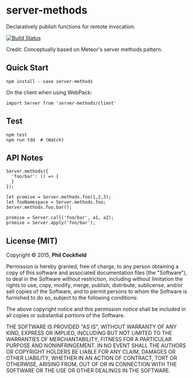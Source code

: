 # server-methods
Declaratively publish functions for remote invocation.

[![Build Status](https://travis-ci.org/philcockfield/server-methods.svg)](https://travis-ci.org/philcockfield/server-methods)

Credit: Conceptually based on Meteor's server methods pattern.


## Quick Start

    npm install --save server-methods

On the client when using WebPack:

    import Server from 'server-methods/client'


## Test
    npm test
    npm run tdd  # (Watch)


## API Notes

    Server.methods({
      'foo/bar': () => {
      }
    });

    let promise = Server.methods.foo(1,2,3);
    let fooNamespace = Server.methods.foo;
    Server.methods.foo.bar();

    promise = Server.call('foo/bar', a1, a2);
    promise = Server.apply('foo/bar');




## License (MIT)
Copyright © 2015, **Phil Cockfield**

Permission is hereby granted, free of charge, to any person obtaining a copy
of this software and associated documentation files (the "Software"), to deal
in the Software without restriction, including without limitation the rights
to use, copy, modify, merge, publish, distribute, sublicense, and/or sell
copies of the Software, and to permit persons to whom the Software is
furnished to do so, subject to the following conditions:

The above copyright notice and this permission notice shall be included in
all copies or substantial portions of the Software.

THE SOFTWARE IS PROVIDED "AS IS", WITHOUT WARRANTY OF ANY KIND, EXPRESS OR
IMPLIED, INCLUDING BUT NOT LIMITED TO THE WARRANTIES OF MERCHANTABILITY,
FITNESS FOR A PARTICULAR PURPOSE AND NONINFRINGEMENT. IN NO EVENT SHALL THE
AUTHORS OR COPYRIGHT HOLDERS BE LIABLE FOR ANY CLAIM, DAMAGES OR OTHER
LIABILITY, WHETHER IN AN ACTION OF CONTRACT, TORT OR OTHERWISE, ARISING FROM,
OUT OF OR IN CONNECTION WITH THE SOFTWARE OR THE USE OR OTHER DEALINGS IN
THE SOFTWARE.
